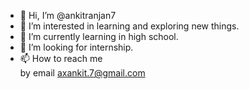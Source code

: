 - 👋 Hi, I’m @ankitranjan7
- 👀 I’m interested in learning and exploring new things.
- 🌱 I’m currently learning in high school.
- 💞️ I’m looking for internship.
- 📫 How to reach me    
     by email axankit.7@gmail.com

<!---
ankitranjan7/ankitranjan7 is a ✨ special ✨ repository because its `README.md` (this file) appears on your GitHub profile.
You can click the Preview link to take a look at your changes.
--->
